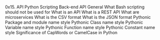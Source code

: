 0x15. API
Python
Scripting
Back-end
API
General
What Bash scripting should not be used for
What is an API
What is a REST API
What are microservices
What is the CSV format
What is the JSON format
Pythonic Package and module name style
Pythonic Class name style
Pythonic Variable name style
Pythonic Function name style
Pythonic Constant name style
Significance of CapWords or CamelCase in Python


